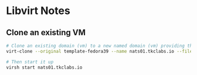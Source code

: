 # Libvirt Notes

## Clone an existing VM

```bash
# Clone an existing domain (vm) to a new named domain (vm) providing the filename
virt-clone --original template-fedora39 --name nats01.tkclabs.io --file /var/lib/libvirt/images/nats01.tkclabs.io.qcow2

# Then start it up
virsh start nats01.tkclabs.io

```
